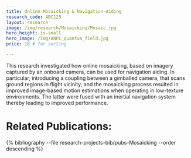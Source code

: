 ```yaml
---
title: Online Mosaicking & Navigation-Aiding
research_code: ABC125
layout: research
image: /img/research/Mosaicking/Mosaic.jpg
hero_height: is-small
hero_image: /img/ANPL_quantum_field.jpg 
price: 18 # for sorting 

---
```


This research investigated how online mosaicking, based on imagery captured by an onboard camera, can be used for navigation aiding. In particular, introducing a coupling between a gimballed camera, that scans ground regions in flight vicinity, and the mosaicking process resulted in improved image-based motion estimations when operating in low-texture environments. The latter were fused with an inertial navigation system thereby leading to improved performance.



# Related Publications: 
{% bibliography --file research-projects-bib/pubs-Mosaicking --order descending %}

